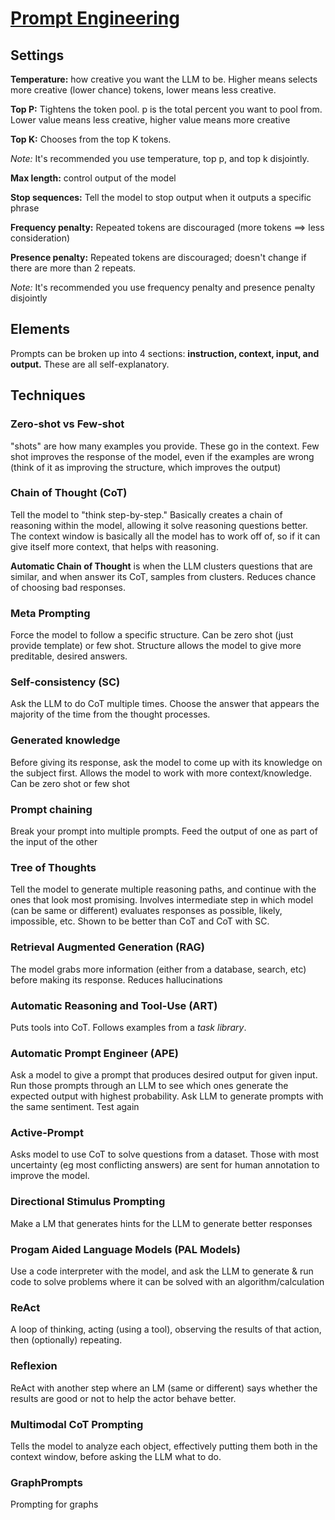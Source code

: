 # [Prompt Engineering](https://www.promptingguide.ai/techniques)
## Settings
**Temperature:** how creative you want the LLM to be. Higher means selects more creative (lower chance) tokens, lower means less creative.

**Top P:** Tightens the token pool. p is the total percent you want to pool from. Lower value means less creative, higher value means more creative

**Top K:**
Chooses from the top K tokens.

*Note:* It's recommended you use temperature, top p, and top k disjointly.

**Max length:**
control output of the model

**Stop sequences:**
Tell the model to stop output when it outputs a specific phrase

**Frequency penalty:**
Repeated tokens are discouraged (more tokens $\implies$ less consideration)

**Presence penalty:**
Repeated tokens are discouraged; doesn't change if there are more than 2 repeats.

*Note:* It's recommended you use frequency penalty and presence penalty disjointly

## Elements
Prompts can be broken up into 4 sections: **instruction, context, input, and output.** These are all self-explanatory.

## Techniques
### Zero-shot vs Few-shot
"shots" are how many examples you provide. These go in the context. Few shot improves the response of the model, even if the examples are wrong (think of it as improving the structure, which improves the output)

### Chain of Thought (CoT)
Tell the model to "think step-by-step." Basically creates a chain of reasoning within the model, allowing it solve reasoning questions better. The context window is basically all the model has to work off of, so if it can give itself more context, that helps with reasoning. 

**Automatic Chain of Thought** is when the LLM clusters questions that are similar, and when answer its CoT, samples from clusters. Reduces chance of choosing bad responses.

### Meta Prompting
Force the model to follow a specific structure. Can be zero shot (just provide template) or few shot. Structure allows the model to give more preditable, desired answers.

### Self-consistency (SC)
Ask the LLM to do CoT multiple times. Choose the answer that appears the majority of the time from the thought processes.

### Generated knowledge
Before giving its response, ask the model to come up with its knowledge on the subject first. Allows the model to work with more context/knowledge. Can be zero shot or few shot

### Prompt chaining
Break your prompt into multiple prompts. Feed the output of one as part of the input of the other

### Tree of Thoughts
Tell the model to generate multiple reasoning paths, and continue with the ones that look most promising. Involves intermediate step in which model (can be same or different) evaluates responses as possible, likely, impossible, etc. Shown to be better than CoT and CoT with SC.

### Retrieval Augmented Generation (RAG)
The model grabs more information (either from a database, search, etc) before making its response. Reduces hallucinations

### Automatic Reasoning and Tool-Use (ART)
Puts tools into CoT. Follows examples from a *task library*.

### Automatic Prompt Engineer (APE)
Ask a model to give a prompt that produces desired output for given input. Run those prompts through an LLM to see which ones generate the expected output with highest probability. Ask LLM to generate prompts with the same sentiment. Test again

### Active-Prompt
Asks model to use CoT to solve questions from a dataset. Those with most uncertainty (eg most conflicting answers) are sent for human annotation to improve the model.

### Directional Stimulus Prompting
Make a LM that generates hints for the LLM to generate better responses

### Progam Aided Language Models (PAL Models)
Use a code interpreter with the model, and ask the LLM to generate & run code to solve problems where it can be solved with an algorithm/calculation

### ReAct
A loop of thinking, acting (using a tool), observing the results of that action, then (optionally) repeating.

### Reflexion
ReAct with another step where an LM (same or different) says whether the results are good or not to help the actor behave better.

### Multimodal CoT Prompting
Tells the model to analyze each object, effectively putting them both in the context window, before asking the LLM what to do.

### GraphPrompts
Prompting for graphs
